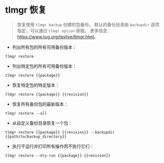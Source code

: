 # tlmgr 恢复

> 恢复使用 `tlmgr backup` 创建的包备份。
> 默认的备份目录由 `backupdir` 选项指定，可以通过 `tlmgr option` 获取。
> 更多信息：<https://www.tug.org/texlive/tlmgr.html>。

- 列出所有包的所有可用备份版本：

`tlmgr restore`

- 列出特定包的所有可用备份版本：

`tlmgr restore {{package}}`

- 恢复特定包的特定版本：

`tlmgr restore {{package}} {{revision}}`

- 恢复所有备份包的最新版本：

`tlmgr restore --all`

- 从自定义备份目录恢复一个包：

`tlmgr restore {{package}} {{revision}} --backupdir {{path/to/backup_directory}}`

- 执行干运行并打印所有操作而不执行它们：

`tlmgr restore --dry-run {{package}} {{revision}}`